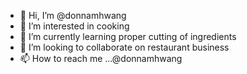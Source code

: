 - 👋 Hi, I’m @donnamhwang
- 👀 I’m interested in cooking
- 🌱 I’m currently learning proper cutting of ingredients
- 💞️ I’m looking to collaborate on restaurant business
- 📫 How to reach me ...@donnamhwang

<!---
donnamhwang/donnamhwang is a ✨ special ✨ repository because its `README.md` (this file) appears on your GitHub profile.
You can click the Preview link to take a look at your changes.
--->
